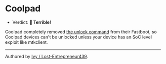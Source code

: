 # Coolpad

- Verdict: **🍅 Terrible!**

Coolpad completely removed [the unlock command][Coolpad unlock] from their Fastboot, so Coolpad devices can't be unlocked unless your device has an SoC level exploit like mtkclient.
***
Authored by [Ivy / Lost-Entrepreneur439](https://github.com/Lost-Entrepreneur439).<br/>

[Coolpad unlock]:https://xdaforums.com/t/unlocking-bootloader-in-mtk-chip-phone.4313475/
